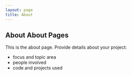```yaml
---
layout: page
title: About
---
```


## About About Pages

This is the about page. Provide details about your project:

- focus and topic area
- people involved
- code and projects used

